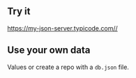 ## Try it

[https://my-json-server.typicode.com/<user>/<repo>](http://my-json-server.typicode.com/saidl14s/demo/)

## Use your own data

Values or create a repo with a `db.json` file.

